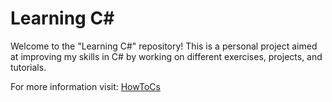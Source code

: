# Learning C#

Welcome to the "Learning C#" repository! This is a personal project aimed at improving my skills in C# by working on different exercises, projects, and tutorials.

For more information visit: [HowToCs](https://thecelestialmarauder.github.io/HowToCsharp/)
